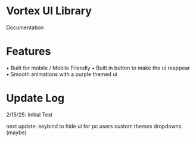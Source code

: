 # Vortex UI Library
Documentation

# Features
• Built for mobile / Mobile Friendly
• Built in button to make the ui reappear
• Smooth animations with a purple themed ui

# Update Log
2/15/25: Initial Test

next update:
keybind to hide ui for pc users
custom themes
dropdowns (maybe)


